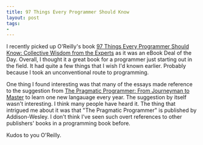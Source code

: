 ```yaml
---
title: 97 Things Every Programmer Should Know
layout: post
tags:
-
---
```


I recently picked up O'Reilly's book
[97
Things Every Programmer Should Know: Collective Wisdom from the Experts](http://www.amazon.com/gp/product/0596809484?ie=UTF8&tag=slackorama-20&linkCode=as2&camp=1789&creative=390957&creativeASIN=05968094840) as it
was an eBook Deal of the Day. Overall, I thought it a great book for a
programmer just starting out in the field.  It had quite a few things that I
wish I'd known earlier.  Probably because I took an unconventional route to
programming.

One thing I found interesting was that many of the essays made reference to
the suggestion from [The Pragmatic Programmer: From Journeyman to
Master](http://www.amazon.com/gp/product/020161622X?ie=UTF8&tag=slackorama-20&linkCode=as2&camp=1789&creative=390957&creativeASIN=020161622X)
to learn one new langauage every year.  The suggestion by itself wasn't
interesting.  I think many people have heard it.  The thing that intrigued me
about it was that &quot;The Pragmatic Programmer&quot; is published by
Addison-Wesley.  I don't think I've seen such overt references to other
publishers' books in a programming book before.

Kudos to you O'Reilly.

